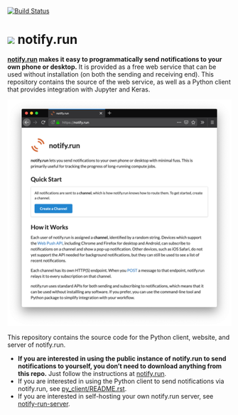 [![Build Status](https://travis-ci.org/paulgb/notify.run.svg?branch=master)](https://travis-ci.org/paulgb/notify.run)

<img src="https://avatars2.githubusercontent.com/u/53474526?s=200&v=4" height="30" /> notify.run
============================================================

**[notify.run](https://notify.run) makes it easy to programmatically send notifications to your own phone or desktop.** It is provided as a free web service that can be used without installation (on both the sending and receiving end). This repository contains the source of the web service, as well as a Python client that provides integration with Jupyter and Keras.

<img src="screenshot.png" width="600" />

This repository contains the source code for the Python client, website, and server of notify.run.

- **If you are interested in using the public instance of notify.run to send notifications to yourself, you don’t need to download anything from this repo.** Just follow the instructions at [notify.run](https://notify.run).
- If you are interested in using the Python client to send notifications via notify.run, see [py_client/README.rst](py_client/README.rst).
- If you are interested in self-hosting your own notify.run server, see [notify-run-server](https://github.com/notify-run/notify-run-server).
